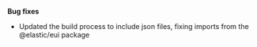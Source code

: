 **Bug fixes**

- Updated the build process to include json files, fixing imports from the @elastic/eui package
